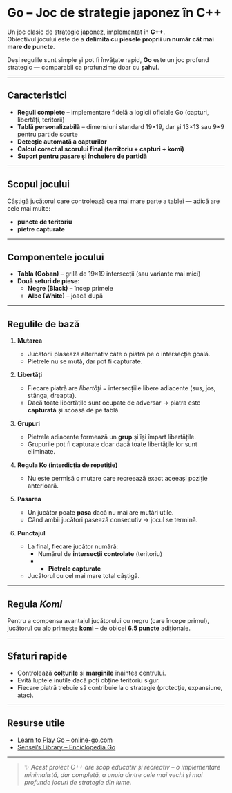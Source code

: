 # Go – Joc de strategie japonez în C++

Un joc clasic de strategie japonez, implementat în **C++**.  
Obiectivul jocului este de a **delimita cu piesele proprii un număr cât mai mare de puncte**.  

Deși regulile sunt simple și pot fi învățate rapid, **Go** este un joc profund strategic — comparabil ca profunzime doar cu **șahul**.

---

## Caracteristici

- **Reguli complete** – implementare fidelă a logicii oficiale Go (capturi, libertăți, teritorii)
- **Tablă personalizabilă** – dimensiuni standard 19×19, dar și 13×13 sau 9×9 pentru partide scurte
- **Detecție automată a capturilor**
- **Calcul corect al scorului final (territoriu + capturi + komi)**
- **Suport pentru pasare și încheiere de partidă**

---

## Scopul jocului

Câștigă jucătorul care controlează cea mai mare parte a tablei — adică are cele mai multe:
- **puncte de teritoriu**
- **pietre capturate**

---

## Componentele jocului

- **Tabla (Goban)** – grilă de 19×19 intersecții (sau variante mai mici)
- **Două seturi de piese:**
  - **Negre (Black)** – încep primele  
  - **Albe (White)** – joacă după

---

## Regulile de bază

1. **Mutarea**
   - Jucătorii plasează alternativ câte o piatră pe o intersecție goală.  
   - Pietrele nu se mută, dar pot fi capturate.

2. **Libertăți**
   - Fiecare piatră are *libertăți* = intersecțiile libere adiacente (sus, jos, stânga, dreapta).  
   - Dacă toate libertățile sunt ocupate de adversar → piatra este **capturată** și scoasă de pe tablă.

3. **Grupuri**
   - Pietrele adiacente formează un **grup** și își împart libertățile.  
   - Grupurile pot fi capturate doar dacă toate libertățile lor sunt eliminate.

4. **Regula Ko (interdicția de repetiție)**
   - Nu este permisă o mutare care recreează exact aceeași poziție anterioară.

5. **Pasarea**
   - Un jucător poate **pasa** dacă nu mai are mutări utile.  
   - Când ambii jucători pasează consecutiv → jocul se termină.

6. **Punctajul**
   - La final, fiecare jucător numără:
     - Numărul de **intersecții controlate** (teritoriu)
     - + **Pietrele capturate**
   - Jucătorul cu cel mai mare total câștigă.

---

## Regula *Komi*

Pentru a compensa avantajul jucătorului cu negru (care începe primul), jucătorul cu alb primește **komi** – de obicei **6.5 puncte** adiționale.

---

## Sfaturi rapide

- Controlează **colțurile** și **marginile** înaintea centrului.  
- Evită luptele inutile dacă poți obține teritoriu sigur.  
- Fiecare piatră trebuie să contribuie la o strategie (protecție, expansiune, atac).

---

## Resurse utile

- [Learn to Play Go – online-go.com](https://online-go.com/learn-to-play-go)  
- [Sensei’s Library – Enciclopedia Go](https://senseis.xmp.net)

---

> ✨ *Acest proiect C++ are scop educativ și recreativ – o implementare minimalistă, dar completă, a unuia dintre cele mai vechi și mai profunde jocuri de strategie din lume.*
